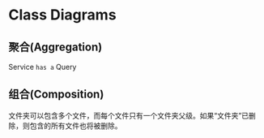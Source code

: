 # Class Diagrams

## 聚合(Aggregation)

Service `has a` Query

## 组合(Composition)

文件夹可以包含多个文件，而每个文件只有一个文件夹父级。如果“文件夹”已删除，则包含的所有文件也将被删除。
